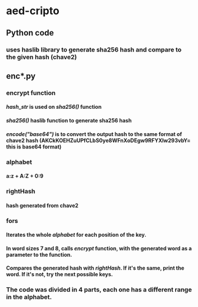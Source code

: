 # aed-cripto

## Python code
### uses haslib library to generate sha256 hash and compare to the given hash \(chave2\)
## enc\*.py
### **encrypt** function  
#### *hash*\_*str* is used on *sha256\(\)* function  
#### *sha256\(\)* haslib function to generate sha256 hash  
#### *encode\("base64"\)* is to convert the output hash to the same format of chave2 hash \(AKCkKOEHZuUPfCLbS0ye8WFnXoDEgw9RFYXlw293vbY\= this is base64 format\)

### **alphabet**  
#### a\:z \+ A\:Z \+ 0\:9

### **rightHash**    
#### hash generated from chave2

### **fors**  
#### Iterates the whole *alphabet* for each position of the key.  
#### In word sizes 7 and 8, calls *encrypt* function, with the generated word as a parameter to the function.  
#### Compares the generated hash with *rightHash*. If it's the same, print the word. If it's not, try the next possible keys. 

### The code was divided in 4 parts, each one has a different range in the alphabet. 

